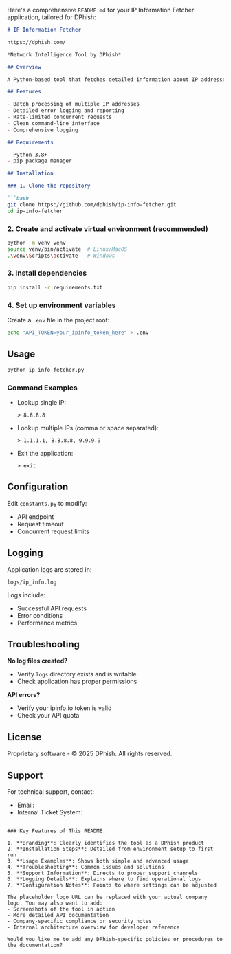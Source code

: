 Here's a comprehensive `README.md` for your IP Information Fetcher application, tailored for DPhish:

```markdown
# IP Information Fetcher

https://dphish.com/

*Network Intelligence Tool by DPhish*

## Overview

A Python-based tool that fetches detailed information about IP addresses using the ipinfo.io API. Designed for security analysts and network administrators at DPhish to quickly gather intelligence about IP addresses.

## Features

- Batch processing of multiple IP addresses
- Detailed error logging and reporting
- Rate-limited concurrent requests
- Clean command-line interface
- Comprehensive logging

## Requirements

- Python 3.8+
- pip package manager

## Installation

### 1. Clone the repository

```bash
git clone https://github.com/dphish/ip-info-fetcher.git
cd ip-info-fetcher
```

### 2. Create and activate virtual environment (recommended)

```bash
python -m venv venv
source venv/bin/activate  # Linux/MacOS
.\venv\Scripts\activate   # Windows
```

### 3. Install dependencies

```bash
pip install -r requirements.txt
```

### 4. Set up environment variables

Create a `.env` file in the project root:

```bash
echo "API_TOKEN=your_ipinfo_token_here" > .env
```

## Usage

```bash
python ip_info_fetcher.py
```

### Command Examples

- Lookup single IP:
  ```
  > 8.8.8.8
  ```

- Lookup multiple IPs (comma or space separated):
  ```
  > 1.1.1.1, 8.8.8.8, 9.9.9.9
  ```

- Exit the application:
  ```
  > exit
  ```

## Configuration

Edit `constants.py` to modify:
- API endpoint
- Request timeout
- Concurrent request limits

## Logging

Application logs are stored in:
```
logs/ip_info.log
```

Logs include:
- Successful API requests
- Error conditions
- Performance metrics

## Troubleshooting

**No log files created?**
- Verify `logs` directory exists and is writable
- Check application has proper permissions

**API errors?**
- Verify your ipinfo.io token is valid
- Check your API quota

## License

Proprietary software - © 2025 DPhish. All rights reserved.

## Support

For technical support, contact:
- Email: 
- Internal Ticket System: 
```

### Key Features of This README:

1. **Branding**: Clearly identifies the tool as a DPhish product
2. **Installation Steps**: Detailed from environment setup to first run
3. **Usage Examples**: Shows both simple and advanced usage
4. **Troubleshooting**: Common issues and solutions
5. **Support Information**: Directs to proper support channels
6. **Logging Details**: Explains where to find operational logs
7. **Configuration Notes**: Points to where settings can be adjusted

The placeholder logo URL can be replaced with your actual company logo. You may also want to add:
- Screenshots of the tool in action
- More detailed API documentation
- Company-specific compliance or security notes
- Internal architecture overview for developer reference

Would you like me to add any DPhish-specific policies or procedures to the documentation?